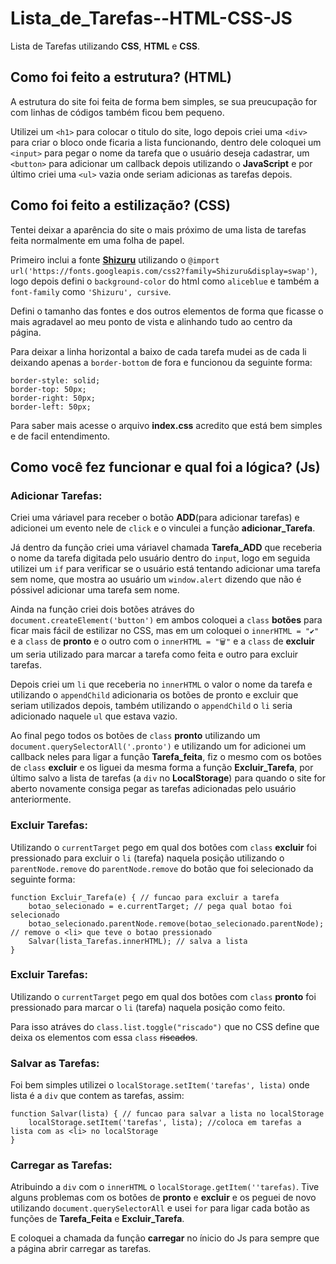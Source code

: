 # Lista_de_Tarefas--HTML-CSS-JS
Lista de Tarefas utilizando  **CSS**, **HTML** e **CSS**.

## Como foi feito a estrutura? (HTML) ##

A estrutura do site foi feita de forma bem simples, se sua preucupação for com linhas de códigos também ficou bem pequeno.

Utilizei um `<h1>` para colocar o titulo do site, logo depois criei uma `<div>` para criar o bloco onde ficaria a lista funcionando, dentro dele coloquei um `<input>` para pegar o nome da tarefa que o usuário deseja cadastrar, um `<button>` para adicionar um callback depois utilizando o **JavaScript** e por último criei uma `<ul>` vazia onde seriam adicionas as tarefas depois.

## Como foi feito a estilização? (CSS) ##

Tentei deixar a aparência do site o mais próximo de uma lista de tarefas feita normalmente em uma folha de papel. 

Primeiro inclui a fonte [**Shizuru**](https://fonts.google.com/specimen/Shizuru?query=Shizuru) utilizando o `@import url('https://fonts.googleapis.com/css2?family=Shizuru&display=swap')`, logo depois defini o `background-color` do html como `aliceblue` e também a `font-family` como `'Shizuru', cursive`.

Defini o tamanho das fontes e dos outros elementos de forma que ficasse o mais agradavel ao meu ponto de vista e alinhando tudo ao centro da página.

Para deixar a linha horizontal a baixo de cada tarefa mudei as de cada li deixando apenas a `border-bottom` de fora e funcionou da seguinte forma:

```
border-style: solid;
border-top: 50px;
border-right: 50px;
border-left: 50px;
```

Para saber mais acesse o arquivo **index.css** acredito que está bem simples e de facil entendimento.

## Como você fez funcionar e qual foi a lógica? (Js) ##

### Adicionar Tarefas: ###

Criei uma váriavel para receber o botão **ADD**(para adicionar tarefas) e adicionei um evento nele de `click` e o vinculei a função **adicionar_Tarefa**.

Já dentro da função criei uma váriavel chamada **Tarefa_ADD** que receberia o nome da tarefa digitada pelo usuário dentro do `input`, logo em seguida utilizei um `if` para verificar se o usuário está tentando adicionar uma tarefa sem nome, que mostra ao usuário um `window.alert` dizendo que não é póssivel adicionar uma tarefa sem nome. 

Ainda na função criei dois botões atráves do `document.createElement('button')` em ambos coloquei a `class` **botões** para ficar mais fácil de estilizar no CSS, mas em um coloquei o `innerHTML = "✔️"` e a `class` de **pronto** e o outro com o `innerHTML = "🗑️"` e a `class` de **excluir** um seria utilizado para marcar a tarefa como feita e outro para excluir tarefas.

Depois criei um `li` que receberia no `innerHTML` o valor o nome da tarefa e utilizando o `appendChild` adicionaria os botões de pronto e excluir que seriam utilizados depois, também utilizando o `appendChild` o `li` seria adicionado naquele `ul` que estava vazio.

Ao final pego todos os botões de `class` **pronto** utilizando um `document.querySelectorAll('.pronto')` e utilizando um for adicionei um callback neles para ligar a função **Tarefa_feita**, fiz o mesmo com os botões de `class` **excluir** e os liguei da mesma forma a função **Excluir_Tarefa**, por último salvo a lista de tarefas (a `div` no **LocalStorage**) para quando o site for aberto novamente consiga pegar as tarefas adicionadas pelo usuário anteriormente.

### Excluir Tarefas: ###

Utilizando o `currentTarget` pego em qual dos botões com `class` **excluir** foi pressionado para excluir o `li` (tarefa) naquela posição utilizando o `parentNode.remove` do `parentNode.remove` do botão que foi selecionado da seguinte forma:

```
function Excluir_Tarefa(e) { // funcao para excluir a tarefa
    botao_selecionado = e.currentTarget; // pega qual botao foi selecionado
    botao_selecionado.parentNode.remove(botao_selecionado.parentNode); // remove o <li> que teve o botao pressionado
    Salvar(lista_Tarefas.innerHTML); // salva a lista
}
```

### Excluir Tarefas: ###

Utilizando o `currentTarget` pego em qual dos botões com `class` **pronto** foi pressionado para marcar o `li` (tarefa) naquela posição como feito.

Para isso atráves do `class.list.toggle("riscado")` que no CSS define que deixa os elementos com essa `class` ~~riscados~~.

### Salvar as Tarefas: ###

Foi bem simples utilizei o `localStorage.setItem('tarefas', lista)` onde lista é a `div` que contem as tarefas, assim:

```
function Salvar(lista) { // funcao para salvar a lista no localStorage
    localStorage.setItem('tarefas', lista); //coloca em tarefas a lista com as <li> no localStorage
}
```

### Carregar as Tarefas: ###

Atribuindo a `div` com o `innerHTML` o `localStorage.getItem(''tarefas)`. Tive alguns problemas com os botões de **pronto** e **excluir** e os peguei de novo utilizando `document.querySelectorAll` e usei `for` para ligar cada botão as funções de **Tarefa_Feita** e **Excluir_Tarefa**.

E coloquei a chamada da função **carregar** no ínicio do Js para sempre que a página abrir carregar as tarefas.